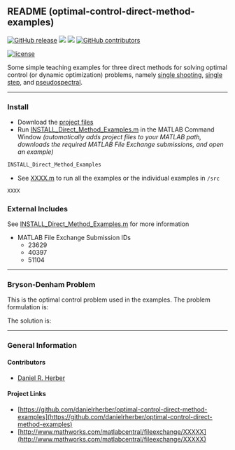 ## README (optimal-control-direct-method-examples)

[![GitHub release](https://img.shields.io/github/release/danielrherber/optimal-control-direct-method-examples.svg)](https://github.com/danielrherber/optimal-control-direct-method-examples/releases/latest)
[![](https://img.shields.io/badge/language-matlab-EF963C.svg)](https://www.mathworks.com/products/matlab.html)
[![](https://img.shields.io/github/issues-raw/danielrherber/optimal-control-direct-method-examples.svg)](https://github.com/danielrherber/optimal-control-direct-method-examples/issues)
[![GitHub contributors](https://img.shields.io/github/contributors/danielrherber/optimal-control-direct-method-examples.svg)](https://github.com/danielrherber/optimal-control-direct-method-examples/graphs/contributors)

[![license](https://img.shields.io/github/license/danielrherber/optimal-control-direct-method-examples.svg)](https://github.com/danielrherber/optimal-control-direct-method-examples/blob/master/License)

Some simple teaching examples for three direct methods for solving optimal control (or dynamic optimization) problems, namely [single shooting](), [single step](), and [pseudospectral]().

---
### Install
- Download the [project files]()
- Run [INSTALL_Direct_Method_Examples.m]() in the MATLAB Command Window *(automatically adds project files to your MATLAB path, downloads the required MATLAB File Exchange submissions, and open an example)*
```tex
INSTALL_Direct_Method_Examples
```
- See [XXXX.m]() to run all the examples or the individual examples in `/src`
```tex
XXXX
```


### External Includes
See [INSTALL_Direct_Method_Examples.m]() for more information
- MATLAB File Exchange Submission IDs
	- 23629
	- 40397
	- 51104

---
### Bryson-Denham Problem

This is the optimal control problem used in the examples. The problem formulation is:
![]()

The solution is:
![]()


---
### General Information

#### Contributors
- [Daniel R. Herber](https://github.com/danielrherber) <!-- (primary) -->

#### Project Links
- [https://github.com/danielrherber/optimal-control-direct-method-examples](https://github.com/danielrherber/optimal-control-direct-method-examples)
- [http://www.mathworks.com/matlabcentral/fileexchange/XXXXX](http://www.mathworks.com/matlabcentral/fileexchange/XXXXX)